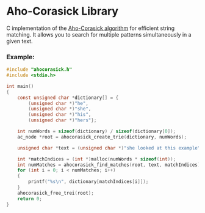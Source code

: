 # Aho-Corasick Library

C implementation of the [Aho-Corasick algorithm](https://en.wikipedia.org/wiki/Aho%E2%80%93Corasick_algorithm) for efficient string matching. It allows you to search for multiple patterns simultaneously in a given text.


### Example:
```c
#include "ahocorasick.h"
#include <stdio.h>

int main()
{
    const unsigned char *dictionary[] = {
        (unsigned char *)"he",
        (unsigned char *)"she",
        (unsigned char *)"his",
        (unsigned char *)"hers"};

    int numWords = sizeof(dictionary) / sizeof(dictionary[0]);
    ac_node *root = ahocorasick_create_trie(dictionary, numWords);

    unsigned char *text = (unsigned char *)"she looked at this example";

    int *matchIndices = (int *)malloc(numWords * sizeof(int));
    int numMatches = ahocorasick_find_matches(root, text, matchIndices);
    for (int i = 0; i < numMatches; i++)
    {
        printf("%s\n", dictionary[matchIndices[i]]);
    }
    ahocorasick_free_trei(root);
    return 0;
}
```
